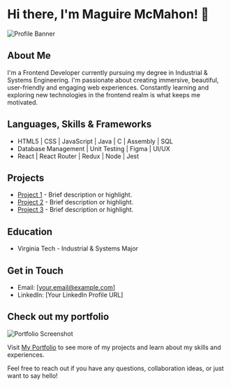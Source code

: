 
# Hi there, I'm Maguire McMahon! 👋

![Profile Banner](path/to/profile_banner_image.jpg)

## About Me
I'm a Frontend Developer currently pursuing my degree in Industrial & Systems Engineering. I'm passionate about creating immersive, beautiful, user-friendly and engaging web experiences. Constantly learning and exploring new technologies in the frontend realm is what keeps me motivated. 

## Languages, Skills & Frameworks
- HTML5 | CSS | JavaScript | Java | C | Assembly | SQL
- Database Management | Unit Testing | Figma | UI/UX
- React | React Router | Redux | Node | Jest

## Projects
- [Project 1](link-to-project-repo) - Brief description or highlight.
- [Project 2](link-to-project-repo) - Brief description or highlight.
- [Project 3](link-to-project-repo) - Brief description or highlight.

## Education
- Virginia Tech - Industrial & Systems Major

## Get in Touch
- Email: [your.email@example.com]
- LinkedIn: [Your LinkedIn Profile URL]

## Check out my portfolio
![Portfolio Screenshot](path/to/portfolio_screenshot.png)

Visit [My Portfolio](link-to-portfolio) to see more of my projects and learn about my skills and experiences.

Feel free to reach out if you have any questions, collaboration ideas, or just want to say hello!



<!--
**mimcmahon20/mimcmahon20** is a ✨ _special_ ✨ repository because its `README.md` (this file) appears on your GitHub profile.

Here are some ideas to get you started:

- 🔭 I’m currently working on ...
- 🌱 I’m currently learning ...
- 👯 I’m looking to collaborate on ...
- 🤔 I’m looking for help with ...
- 💬 Ask me about ...
- 📫 How to reach me: ...
- 😄 Pronouns: ...
- ⚡ Fun fact: ...
-->
